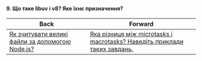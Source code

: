 #### 9. Що таке libuv i v8? Яке їхнє призначення?



| Back | Forward |
|---|---|
| [Як зчитувати великі файли за допомогою Node.js?](/ua/junior/nodejs/how-to-read-large-files-with-nodejs.md)  | [Яка різниця між microtasks і macrotasks? Наведіть приклади таких завдань.](/ua/junior/nodejs/whats-the-difference-between-microtasks-and-macrotasks-give-examples.md) |